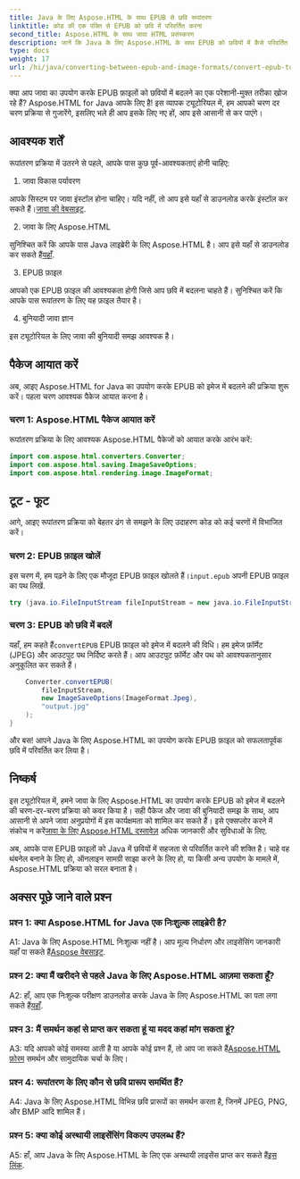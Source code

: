 ```yaml
---
title: Java के लिए Aspose.HTML के साथ EPUB से छवि रूपांतरण
linktitle: कोड की एक पंक्ति से EPUB को छवि में परिवर्तित करना
second_title: Aspose.HTML के साथ जावा HTML प्रसंस्करण
description: जानें कि Java के लिए Aspose.HTML के साथ EPUB को छवियों में कैसे परिवर्तित करें। सरल रूपांतरण के लिए चरण-दर-चरण मार्गदर्शिका।
type: docs
weight: 17
url: /hi/java/converting-between-epub-and-image-formats/convert-epub-to-image-single-line/
---
```

क्या आप जावा का उपयोग करके EPUB फ़ाइलों को छवियों में बदलने का एक परेशानी-मुक्त तरीका खोज रहे हैं? Aspose.HTML for Java आपके लिए है! इस व्यापक ट्यूटोरियल में, हम आपको चरण दर चरण प्रक्रिया से गुजारेंगे, इसलिए भले ही आप इसके लिए नए हों, आप इसे आसानी से कर पाएंगे। 

## आवश्यक शर्तें

रूपांतरण प्रक्रिया में उतरने से पहले, आपके पास कुछ पूर्व-आवश्यकताएं होनी चाहिए:

1. जावा विकास पर्यावरण

 आपके सिस्टम पर जावा इंस्टॉल होना चाहिए। यदि नहीं, तो आप इसे यहाँ से डाउनलोड करके इंस्टॉल कर सकते हैं।[जावा की वेबसाइट](https://www.java.com/en/download/).

2. जावा के लिए Aspose.HTML

 सुनिश्चित करें कि आपके पास Java लाइब्रेरी के लिए Aspose.HTML है। आप इसे यहाँ से डाउनलोड कर सकते हैं[यहाँ](https://releases.aspose.com/html/java/).

3. EPUB फ़ाइल

आपको एक EPUB फ़ाइल की आवश्यकता होगी जिसे आप छवि में बदलना चाहते हैं। सुनिश्चित करें कि आपके पास रूपांतरण के लिए यह फ़ाइल तैयार है।

4. बुनियादी जावा ज्ञान

इस ट्यूटोरियल के लिए जावा की बुनियादी समझ आवश्यक है।

## पैकेज आयात करें

अब, आइए Aspose.HTML for Java का उपयोग करके EPUB को इमेज में बदलने की प्रक्रिया शुरू करें। पहला चरण आवश्यक पैकेज आयात करना है।

### चरण 1: Aspose.HTML पैकेज आयात करें

रूपांतरण प्रक्रिया के लिए आवश्यक Aspose.HTML पैकेजों को आयात करके आरंभ करें:

```java
import com.aspose.html.converters.Converter;
import com.aspose.html.saving.ImageSaveOptions;
import com.aspose.html.rendering.image.ImageFormat;
```

## टूट - फूट

आगे, आइए रूपांतरण प्रक्रिया को बेहतर ढंग से समझने के लिए उदाहरण कोड को कई चरणों में विभाजित करें।

### चरण 2: EPUB फ़ाइल खोलें

 इस चरण में, हम पढ़ने के लिए एक मौजूदा EPUB फ़ाइल खोलते हैं।`input.epub` अपनी EPUB फ़ाइल का पथ लिखें.

```java
try (java.io.FileInputStream fileInputStream = new java.io.FileInputStream("input.epub")) {
```

### चरण 3: EPUB को छवि में बदलें

 यहाँ, हम कहते हैं`convertEPUB` EPUB फ़ाइल को इमेज में बदलने की विधि। हम इमेज फ़ॉर्मेट (JPEG) और आउटपुट पथ निर्दिष्ट करते हैं। आप आउटपुट फ़ॉर्मेट और पथ को आवश्यकतानुसार अनुकूलित कर सकते हैं।

```java
    Converter.convertEPUB(
        fileInputStream,
        new ImageSaveOptions(ImageFormat.Jpeg),
        "output.jpg"
    );
}
```

और बस! आपने Java के लिए Aspose.HTML का उपयोग करके EPUB फ़ाइल को सफलतापूर्वक छवि में परिवर्तित कर लिया है।

## निष्कर्ष

इस ट्यूटोरियल में, हमने जावा के लिए Aspose.HTML का उपयोग करके EPUB को इमेज में बदलने की चरण-दर-चरण प्रक्रिया को कवर किया है। सही पैकेज और जावा की बुनियादी समझ के साथ, आप आसानी से अपने जावा अनुप्रयोगों में इस कार्यक्षमता को शामिल कर सकते हैं। इसे एक्सप्लोर करने में संकोच न करें[जावा के लिए Aspose.HTML दस्तावेज़](https://reference.aspose.com/html/java/) अधिक जानकारी और सुविधाओं के लिए.

अब, आपके पास EPUB फ़ाइलों को Java में छवियों में सहजता से परिवर्तित करने की शक्ति है। चाहे वह थंबनेल बनाने के लिए हो, ऑनलाइन सामग्री साझा करने के लिए हो, या किसी अन्य उपयोग के मामले में, Aspose.HTML प्रक्रिया को सरल बनाता है।

## अक्सर पूछे जाने वाले प्रश्न

### प्रश्न 1: क्या Aspose.HTML for Java एक निःशुल्क लाइब्रेरी है?

 A1: Java के लिए Aspose.HTML निःशुल्क नहीं है। आप मूल्य निर्धारण और लाइसेंसिंग जानकारी यहाँ पा सकते हैं[Aspose वेबसाइट](https://purchase.aspose.com/buy).

### प्रश्न 2: क्या मैं खरीदने से पहले Java के लिए Aspose.HTML आज़मा सकता हूँ?

 A2: हाँ, आप एक निःशुल्क परीक्षण डाउनलोड करके Java के लिए Aspose.HTML का पता लगा सकते हैं[यहाँ](https://releases.aspose.com/html/java).

### प्रश्न 3: मैं समर्थन कहां से प्राप्त कर सकता हूं या मदद कहां मांग सकता हूं?

 A3: यदि आपको कोई समस्या आती है या आपके कोई प्रश्न हैं, तो आप जा सकते हैं[Aspose.HTML फ़ोरम](https://forum.aspose.com/) समर्थन और सामुदायिक चर्चा के लिए।

### प्रश्न 4: रूपांतरण के लिए कौन से छवि प्रारूप समर्थित हैं?

A4: Java के लिए Aspose.HTML विभिन्न छवि प्रारूपों का समर्थन करता है, जिनमें JPEG, PNG, और BMP आदि शामिल हैं।

### प्रश्न 5: क्या कोई अस्थायी लाइसेंसिंग विकल्प उपलब्ध हैं?

 A5: हाँ, आप Java के लिए Aspose.HTML के लिए एक अस्थायी लाइसेंस प्राप्त कर सकते हैं[इस लिंक](https://purchase.aspose.com/temporary-license/).